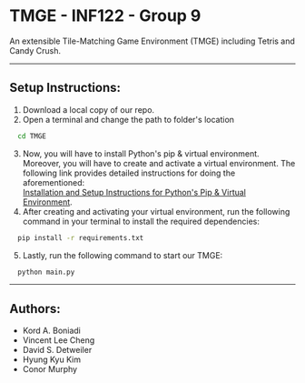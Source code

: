 # TMGE - INF122 - Group 9
An extensible Tile-Matching Game Environment (TMGE) including Tetris and Candy Crush.
***
## Setup Instructions:
1) Download a local copy of our repo.
2) Open a terminal and change the path to folder's location 
```bash
  cd TMGE
```
3) Now, you will have to install Python's pip & virtual environment. Moreover, you will have to create and activate a virtual environment. The following link provides detailed instructions for doing the aforementioned: <br>[Installation and Setup Instructions for Python's Pip & Virtual Environment](https://packaging.python.org/en/latest/guides/installing-using-pip-and-virtual-environments/#creating-a-virtual-environment). 
4) After creating and activating your virtual environment, run the following command in your terminal to install the required dependencies:
```bash
  pip install -r requirements.txt
```
5) Lastly, run the following command to start our TMGE:
```bash
  python main.py
```
***
## Authors: 
- Kord A. Boniadi
- Vincent Lee Cheng
- David S. Detweiler
- Hyung Kyu Kim
- Conor Murphy
